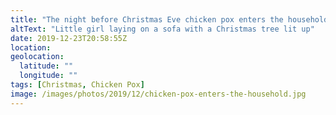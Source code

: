```yaml
---
title: "The night before Christmas Eve chicken pox enters the household"
altText: "Little girl laying on a sofa with a Christmas tree lit up"
date: 2019-12-23T20:58:55Z
location: 
geolocation: 
  latitude: ""
  longitude: ""
tags: [Christmas, Chicken Pox]
image: /images/photos/2019/12/chicken-pox-enters-the-household.jpg
---
```

